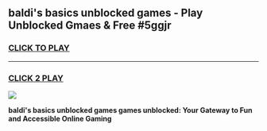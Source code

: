 
## baldi's basics unblocked games - Play Unblocked Gmaes & Free #5ggjr
<h3>
<a href="https://premium.freeplayer.one?title=baldi's_basics_unblocked_games&ref=03M">CLICK TO PLAY</a></h3>
<hr>

<h3>
<a href="https://premium.freeplayer.one?title=baldi's_basics_unblocked_games&ref=03M">CLICK 2 PLAY</a>
  
</h3>

<a href="https://premium.freeplayer.one?title=baldi's_basics_unblocked_games&ref=03M"><img src="https://clearcache.store/games.png"></a>


**baldi's basics unblocked games games unblocked: Your Gateway to Fun and Accessible Online Gaming**
